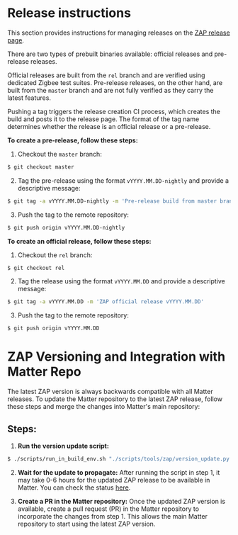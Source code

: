 # Release instructions

This section provides instructions for managing releases on the [ZAP release page](https://github.com/project-chip/zap/releases).

There are two types of prebuilt binaries available: official releases and pre-release releases.

Official releases are built from the `rel` branch and are verified using dedicated Zigbee test suites. Pre-release releases, on the other hand, are built from the `master` branch and are not fully verified as they carry the latest features.

Pushing a tag triggers the release creation CI process, which creates the build and posts it to the release page. The format of the tag name determines whether the release is an official release or a pre-release.

**To create a pre-release, follow these steps:**

1. Checkout the `master` branch:

```bash
$ git checkout master
```

2. Tag the pre-release using the format `vYYYY.MM.DD-nightly` and provide a descriptive message:

```bash
$ git tag -a vYYYY.MM.DD-nightly -m 'Pre-release build from master branch'
```

3. Push the tag to the remote repository:

```bash
$ git push origin vYYYY.MM.DD-nightly
```

**To create an official release, follow these steps:**

1. Checkout the `rel` branch:

```bash
$ git checkout rel
```

2. Tag the release using the format `vYYYY.MM.DD` and provide a descriptive message:

```bash
$ git tag -a vYYYY.MM.DD -m 'ZAP official release vYYYY.MM.DD'
```

3. Push the tag to the remote repository:

```bash
$ git push origin vYYYY.MM.DD
```

# ZAP Versioning and Integration with Matter Repo

The latest ZAP version is always backwards compatible with all Matter releases. To update the Matter repository to the latest ZAP release, follow these steps and merge the changes into Matter's main repository:

## Steps:

1. **Run the version update script:**

```bash
$ ./scripts/run_in_build_env.sh "./scripts/tools/zap/version_update.py --new-version [tagname from release instructions]"
```

2. **Wait for the update to propagate:** After running the script in step 1, it may take 0-6 hours for the updated ZAP release to be available in Matter. You can check the status [here](https://chrome-infra-packages.appspot.com/p/fuchsia/third_party/zap).

3. **Create a PR in the Matter repository:** Once the updated ZAP version is available, create a pull request (PR) in the Matter repository to incorporate the changes from step 1. This allows the main Matter repository to start using the latest ZAP version.
